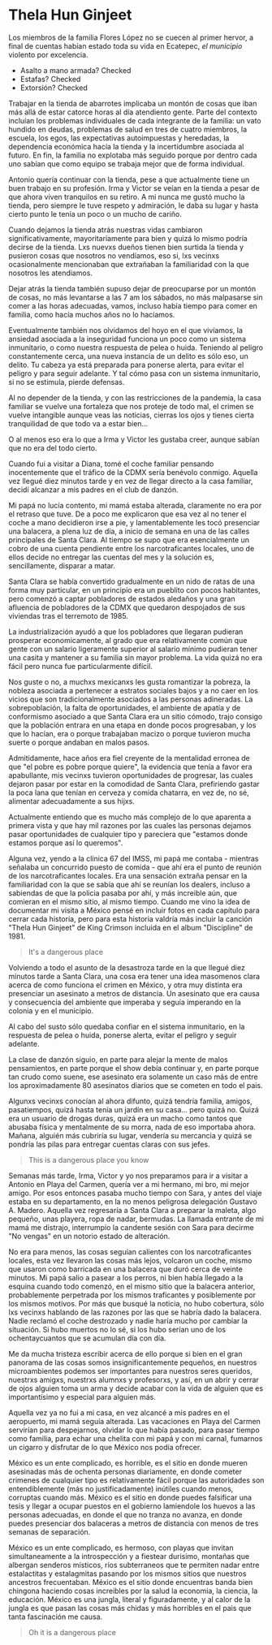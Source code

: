 # Thela Hun Ginjeet

Los miembros de la familia Flores López no se cuecen al primer hervor, a final de cuentas habían estado toda su vida en Ecatepec, *el municipio* violento por excelencia.

- Asalto a mano armada? Checked
- Estafas? Checked
- Extorsión? Checked

Trabajar en la tienda de abarrotes implicaba un montón de cosas que iban más allá de estar catorce horas al día atendiento gente. Parte del contexto incluían los problemas individuales de cada integrante de la familia: un vato hundido en deudas, problemas de salud en tres de cuatro miembros, la escuela, los egos, las expectativas autoimpuestas y heredadas, la dependencia económica hacía la tienda y la incertidumbre asociada al futuro. En fin, la familia no explotaba más seguido porque por dentro cada uno sabían que como equipo se trabaja mejor que de forma individual.

Antonio quería continuar con la tienda, pese a que actualmente tiene un buen trabajo en su profesión. Irma y Victor se veían en la tienda a pesar de que ahora viven tranquilos en su retiro. A mi nunca me gustó mucho la tienda, pero siempre le tuve respeto y admiración, le daba su lugar y hasta cierto punto le tenía un poco o un mucho de cariño.

Cuando dejamos la tienda atrás nuestras vidas cambiaron significativamente, mayoritariamente para bien y quizá lo mismo podría decirse de la tienda. Lxs nuevxs dueños tienen bien surtida la tienda y pusieron cosas que nosotros no vendíamos, eso si, lxs vecinxs ocasionalmente mencionaban que extrañaban la familiaridad con la que nosotros les atendiamos.

Dejar atrás la tienda también supuso dejar de preocuparse por un montón de cosas, no más levantarse a las 7 am los sábados, no más malpasarse sin comer a las horas adecuadas, vamos, incluso había tiempo para comer en familia, como hacía muchos años no lo hacíamos.

Eventualmente también nos olvidamos del hoyo en el que vivíamos, la ansiedad asociada a la inseguridad funciona un poco como un sistema inmunitario, o como nuestra respuesta de pelea o huida. Teniendo al peligro constantemente cerca, una nueva instancia de un delito es sólo eso, un delito. Tu cabeza ya está preparada para ponerse alerta, para evitar el peligro y para seguir adelante. Y tal cómo pasa con un sistema inmunitario, si no se estimula, pierde defensas.

Al no depender de la tienda, y con las restricciones de la pandemia, la casa familiar se vuelve una fortaleza que nos proteje de todo mal, el crimen se vuelve intangible aunque veas las noticias, cierras los ojos y tienes cierta tranquilidad de que todo va a estar bien...

O al menos eso era lo que a Irma y Victor les gustaba creer, aunque sabían que no era del todo cierto.

Cuando fui a visitar a Diana, tomé el coche familiar pensando inocentemente que el tráfico de la CDMX sería benévolo conmigo. Aquella vez llegué diez minutos tarde y en vez de llegar directo a la casa familiar, decidí alcanzar a mis padres en el club de danzón.

Mi papá no lucía contento, mi mamá estaba alterada, claramente no era por el retraso que tuve. De a poco me explicaron que esa vez al no tener el coche a mano decidieron irse a pie, y lamentablemente les tocó presenciar una balacera, a plena luz de día, a inicio de semana en una de las calles principales de Santa Clara. Al tiempo se supo que era esencialmente un cobro de una cuenta pendiente entre los narcotraficantes locales, uno de ellos decide no entregar las cuentas del mes y la solución es, sencillamente, disparar a matar.

Santa Clara se había convertido gradualmente en un nido de ratas de una forma muy particular, en un principio era un pueblito con pocos habitantes, pero comenzó a captar pobladores de estados aledaños y una gran afluencia de pobladores de la CDMX que quedaron despojados de sus viviendas tras el terremoto de 1985.

La industrialización ayudó a que los pobladores que llegaran pudieran prosperar economicamente, al grado que era relativamente común que gente con un salario ligeramente superior al salario mínimo pudieran tener una casita y mantener a su familia sin mayor problema. La vida quizá no era fácil pero nunca fue particularmente difícil.

Nos guste o no, a muchxs mexicanxs les gusta romantizar la pobreza, la nobleza asociada a pertenecer a estratos sociales bajos y a no caer en los vicios que son tradicionalmente asociados a las personas adineradas. La sobrepoblación, la falta de oportunidades, el ambiente de apatía y de conformismo asociado a que Santa Clara era un sitio cómodo, trajo consigo que la población entrara en una etapa en donde pocos progresaban, y los que lo hacían, era o porque trabajaban macizo o porque tuvieron mucha suerte o porque andaban en malos pasos.

Admitidamente, hace años era fiel creyente de la mentalidad erronea de que "el pobre es pobre porque quiere", la evidencia que tenía a favor era apabullante, mis vecinxs tuvieron oportunidades de progresar, las cuales dejaron pasar por estar en la comodidad de Santa Clara, prefiriendo gastar la poca lana que tenían en cerveza y comida chatarra, en vez de, no sé, alimentar adecuadamente a sus hijxs.

Actualmente entiendo que es mucho más complejo de lo que aparenta a primera vista y que hay mil razones por las cuales las personas dejamos pasar oportunidades de cualquier tipo y pareciera que "estamos donde estamos porque así lo queremos".

Alguna vez, yendo a la clínica 67 del IMSS, mi papá me contaba - mientras señalaba un concurrido puesto de comida -  que ahí era el punto de reunión de los narcotraficantes locales. Era una sensación extraña pensar en la familiaridad con la que se sabía que ahí se reunían los dealers, incluso a sabiendas de que la policia pasaba por ahí, y más increible aún, que comieran en el mismo sitio, al mismo tiempo. Cuando me vino la idea de documentar mi visita a México pensé en incluir fotos en cada capítulo para cerrar cada historia, pero para esta historia valdría más incluir la canción "Thela Hun Ginjeet" de King Crimson incluida en el album "Discipline" de 1981.

> It's a dangerous place

Volviendo a todo el asunto de la desastroza tarde en la que llegué diez minutos tarde a Santa Clara, una cosa era tener una idea masomenos clara acerca de como funciona el crimen en México, y otra muy distinta era presenciar un asesinato a metros de distancia. Un asesinato que era causa y consecuencia del ambiente que imperaba y seguía imperando en la colonia y en el municipio.

Al cabo del susto sólo quedaba confiar en el sistema inmunitario, en la respuesta de pelea o huida, ponerse alerta, evitar el peligro y seguir adelante.

La clase de danzón siguio, en parte para alejar la mente de malos pensamientos, en parte porque el show debía continuar y, en parte porque tan crudo como suene, ese asesinato era solamente un caso más de entre los aproximadamente 80 asesinatos diarios que se cometen en todo el pais.

Algunxs vecinxs conocían al ahora difunto, quizá tendría familia, amigos, pasatiempos, quizá hasta tenía un jardín en su casa... pero quizá no. Quizá era un usuario de drogas duras, quizá era un macho como tantos que abusaba física y mentalmente de su morra, nada de eso importaba ahora. Mañana, alguién más cubriría su lugar, vendería su mercancia y quizá se pondría las pilas para entregar cuentas claras con sus jefes.

> This is a dangerous place you know

Semanas más tarde, Irma, Victor y yo nos preparamos para ir a visitar a Antonio en Playa del Carmen, quería ver a mi hermano, mi bro, mi mejor amigo. Por esos entonces pasaba mucho tiempo con Sara, y antes del viaje estaba en su departamento, en la no menos peligrosa delegación Gustavo A. Madero. Aquella vez regresaría a Santa Clara a preparar la maleta, algo pequeño, unas playera, ropa de nadar, bermudas. La llamada entrante de mi mamá me distrajo, interrumpio la candente sesión con Sara para decirme "No vengas" en un notorio estado de alteración.

No era para menos, las cosas seguían calientes con los narcotraficantes locales, esta vez llevaron las cosas más lejos, volcaron un coche, mismo que usaron como barricada en una balacera que duró cerca de veinte minutos. Mi papá salio a pasear a los perros, ni bien había llegado a la esquina cuando todo comenzó, en el mismo sitio que la balacera anterior, probablemente perpetrada por los mismos traficantes y posiblemente por los mismos motivos. Por más que busqué la noticia, no hubo cobertura, sólo lxs vecinxs hablando de las razones por las que se habría dado la balacera. Nadie reclamó el coche destrozado y nadie haría mucho por cambiar la situación. Si hubo muertos no lo sé, si los hubo serían uno de los ochentaycuantos que se acumulan día con día.

Me da mucha tristeza escribir acerca de ello porque si bien en el gran panorama de las cosas somos insignificantemente pequeños, en nuestros microambientes podemos ser importantes para nuestros seres queridos, nuestrxs amigxs, nuestrxs alumnxs y profesorxs, y así, en un abrir y cerrar de ojos alguien toma un arma y decide acabar con la vida de alguien que es importantísimo y especial para alguien más.

Aquella vez ya no fui a mi casa, en vez alcancé a mis padres en el aeropuerto, mi mamá seguía alterada. Las vacaciones en Playa del Carmen servirían para despejarnos, olvidar lo que había pasado, para pasar tiempo como familia, para echar una chelita con mi papá y con mi carnal, fumarnos un cigarro y disfrutar de lo que México nos podía ofrecer.

México es un ente complicado, es horrible, es el sitio en donde mueren asesinadas más de ochenta personas diariamente, en donde cometer crimenes de cualquier tipo es relativamente fácil porque las autoridades son entendiblemente (más no justificadamente) inútiles cuando menos, corruptas cuando más. México es el sitio en donde puedes falsificar una tesis y llegar a ocupar puestos en el gobierno lamiendole los huevos a las personas adecuadas, en donde el que no tranza no avanza, en donde puedes presenciar dos balaceras a metros de distancia con menos de tres semanas de separación.

México es un ente complicado, es hermoso, con playas que invitan simultaneamente a la introspección y a fiestear durisimo, montañas que albergan senderos místicos, ríos subterraneos que te permiten nadar entre estalactitas y estalagmitas pasando por los mismos sitios que nuestros ancestros frecuentaban. México es el sitio donde encuentras banda bien chingona haciendo cosas increibles por la salud la economia, la ciencia, la educación. México es una jungla, literal y figuradamente, y al calor de la jungla es que pasan las cosas más chidas y más horribles en el pais que tanta fascinación me causa.

> Oh it is a dangerous place